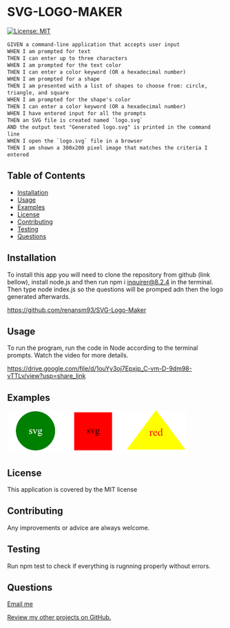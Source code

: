 # SVG-LOGO-MAKER
[![License: MIT](https://img.shields.io/badge/License-MIT-yellow.svg)](https://opensource.org/licenses/MIT)

```
GIVEN a command-line application that accepts user input
WHEN I am prompted for text
THEN I can enter up to three characters
WHEN I am prompted for the text color
THEN I can enter a color keyword (OR a hexadecimal number)
WHEN I am prompted for a shape
THEN I am presented with a list of shapes to choose from: circle, triangle, and square
WHEN I am prompted for the shape's color
THEN I can enter a color keyword (OR a hexadecimal number)
WHEN I have entered input for all the prompts
THEN an SVG file is created named `logo.svg`
AND the output text "Generated logo.svg" is printed in the command line
WHEN I open the `logo.svg` file in a browser
THEN I am shown a 300x200 pixel image that matches the criteria I entered
``` 

## Table of Contents
  * [Installation](#installation)
  * [Usage](#usage)
  * [Examples](#examples)
  * [License](#license)
  * [Contributing](#contributing)
  * [Testing](#testing)
  * [Questions](#questions)



## Installation

To install this app you will need to clone the repository from github (link bellow), install node.js and then run npm i inquirer@8.2.4 in the terminal. Then type node index.js so the questions will be promped adn then the logo generated afterwards.

https://github.com/renansm93/SVG-Logo-Maker


## Usage

To run the program, run the code in Node according to the terminal prompts. Watch the video for more details.


https://drive.google.com/file/d/1ouYy3oj7Epxjp_C-vm-D-9dm98-vTTLv/view?usp=share_link



## Examples 

<img src="examples/svg-logo-circle.png" widht=100 height=100 alt="Screenshot of the circle logo">

<img src="examples/svg-logo-square.png" widht=100 height=100 alt="Screenshot of the square logo">

<img src="examples/svg-logo-triangle.png" widht=100 height=100 alt="Screenshot of the triangle logo">




## License

This application is covered by the MIT license




## Contributing

Any improvements or advice are always welcome.




## Testing

Run npm test to check if everything is rugnning properly without errors.



## Questions

[Email me](mailto:rs.miranda93@gmail.com)

[Review my other projects on GitHub.](https://www.github.com/renansm93)